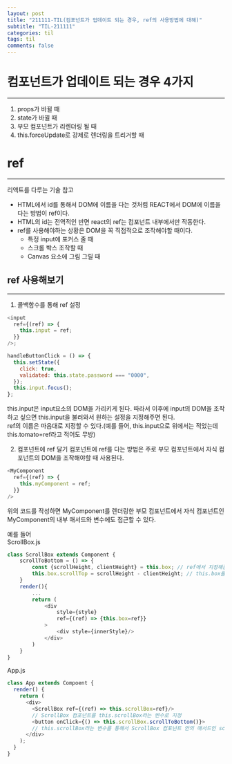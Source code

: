 ```yaml
---
layout: post
title: "211111-TIL(컴포넌트가 업데이트 되는 경우, ref의 사용방법에 대해)"
subtitle: "TIL-211111"
categories: til
tags: til
comments: false
---
```


# 컴포넌트가 업데이트 되는 경우 4가지

---

1. props가 바뀔 때
2. state가 바뀔 때
3. 부모 컴포넌트가 리렌더링 될 때
4. this.forceUpdate로 강제로 렌더링을 트리거할 때

# ref

---

리액트를 다루는 기술 참고

- HTML에서 id를 통해서 DOM에 이름을 다는 것처럼 REACT에서 DOM에 이름을 다는 방법이 ref이다.
- HTML의 id는 전역적인 반면 react의 ref는 컴포넌트 내부에서만 작동한다.
- ref를 사용해야하는 상황은 DOM을 꼭 직접적으로 조작해야할 때이다.
  - 특정 input에 포커스 줄 때
  - 스크롤 박스 조작할 때
  - Canvas 요소에 그림 그릴 때

## ref 사용해보기

---

1. 콜백함수를 통해 ref 설정

```js
<input
  ref={(ref) => {
    this.input = ref;
  }}
/>;

handleButtonClick = () => {
  this.setState({
    click: true,
    validated: this.state.password === "0000",
  });
  this.input.focus();
};
```

this.input은 input요소의 DOM을 가리키게 된다. 따라서 이후에 input의 DOM을 조작하고 싶으면 this.input을 불러와서 원하는 설정을 지정해주면 된다.  
ref의 이름은 마음대로 지정할 수 있다.(예를 들어, this.input으로 위에서는 적었는데 this.tomato=ref라고 적어도 무방)

2. 컴포넌트에 ref 달기
   컴포넌트에 ref를 다는 방법은 주로 부모 컴포넌트에서 자식 컴포넌트의 DOM을 조작해야할 때 사용된다.

```js
<MyComponent
  ref={(ref) => {
    this.myComponent = ref;
  }}
/>
```

위의 코드를 작성하면 MyComponent를 렌더링한 부모 컴포넌트에서 자식 컴포넌트인 MyComponent의 내부 매서드와 변수에도 접근할 수 있다.

예를 들어  
ScrollBox.js

```js
class ScrollBox extends Component {
    scrollToBottom = () => {
        const {scrollHeight, clientHeight} = this.box; // ref에서 지정해준 변수 this.box
        this.box.scrollTop = scrollHeight - clientHeight; // this.box를 통해 div의 요소들도 지정해 줄 수 있음
    }
    render(){
        ...
        return (
            <div
                style={style}
                ref={(ref) => {this.box=ref}}
            >
                <div style={innerStyle}/>
            </div>
        )
    }
}
```

App.js

```js
class App extends Compoent {
  render() {
    return (
      <div>
        <ScrollBox ref={(ref) => this.scrollBox=ref}/>
        // ScrollBox 컴포넌트를 this.scrollBox라는 변수로 지정
        <button onClick={() => this.scrollBox.scrollToBottom()}>
        // this.scrollBox라는 변수를 통해서 ScrollBox 컴포넌트 안의 매서드인 scrollToBottom을 부모 컴포넌트에서 사용할 수 있다.
      </div>
    );
  }
}
```

